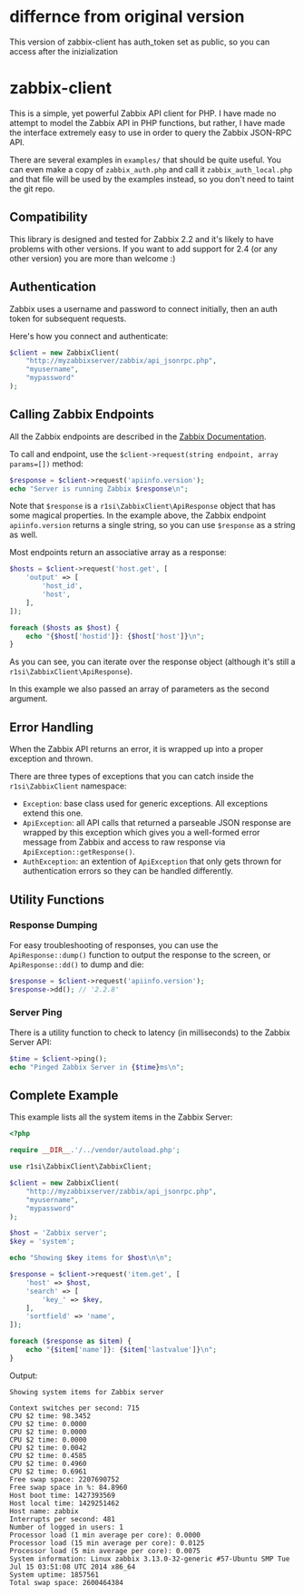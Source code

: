 # differnce from original version
This version of zabbix-client has auth_token set as public, so you can access after the inizialization

# zabbix-client

This is a simple, yet powerful Zabbix API client for PHP.  I have made no attempt to model the Zabbix API in PHP functions, but rather, I have made the interface extremely easy to use in order to query the Zabbix JSON-RPC API.

There are several examples in `examples/` that should be quite useful.  You can even make a copy of `zabbix_auth.php` and call it `zabbix_auth_local.php` and that file will be used by the examples instead, so you don't need to taint the git repo.

## Compatibility
This library is designed and tested for Zabbix 2.2 and it's likely to have problems with other versions.  If you want to add support for 2.4 (or any other version) you are more than welcome :)

## Authentication
Zabbix uses a username and password to connect initially, then an auth token for subsequent requests.

Here's how you connect and authenticate:

```php
$client = new ZabbixClient(
    "http://myzabbixserver/zabbix/api_jsonrpc.php",
    "myusername",
    "mypassword"
);
```

## Calling Zabbix Endpoints
All the Zabbix endpoints are described in the [Zabbix Documentation](https://www.zabbix.com/documentation/2.2/manual/api).

To call and endpoint, use the `$client->request(string endpoint, array params=[])` method:

```php
$response = $client->request('apiinfo.version');
echo "Server is running Zabbix $response\n";
```

Note that `$response` is a `r1si\ZabbixClient\ApiResponse` object that has some magical properties.  In the example above, the Zabbix endpoint `apiinfo.version` returns a single string, so you can use `$response` as a string as well.

Most endpoints return an associative array as a response:

```php
$hosts = $client->request('host.get', [
    'output' => [
        'host_id',
        'host',
    ],
]);

foreach ($hosts as $host) {
    echo "{$host['hostid']}: {$host['host']}\n";
}
```

As you can see, you can iterate over the response object (although it's still a `r1si\ZabbixClient\ApiResponse`).

In this example we also passed an array of parameters as the second argument.

## Error Handling
When the Zabbix API returns an error, it is wrapped up into a proper exception and thrown.

There are three types of exceptions that you can catch inside the `r1si\ZabbixClient` namespace:
 - `Exception`: base class used for generic exceptions.  All exceptions extend this one.
 - `ApiException`: all API calls that returned a parseable JSON response are wrapped by this exception which gives you a well-formed error message from Zabbix and access to raw response via `ApiException::getResponse()`.
 - `AuthException`: an extention of `ApiException` that only gets thrown for authentication errors so they can be handled differently.


## Utility Functions

### Response Dumping
For easy troubleshooting of responses, you can use the `ApiResponse::dump()` function to output the response to the screen, or `ApiResponse::dd()` to dump and die:

```php
$response = $client->request('apiinfo.version');
$response->dd(); // '2.2.8'
```

### Server Ping
There is a utility function to check to latency (in milliseconds) to the Zabbix Server API:

```php
$time = $client->ping();
echo "Pinged Zabbix Server in {$time}ms\n";
```

## Complete Example
This example lists all the system items in the Zabbix Server:

```php
<?php

require __DIR__.'/../vendor/autoload.php';

use r1si\ZabbixClient\ZabbixClient;

$client = new ZabbixClient(
    "http://myzabbixserver/zabbix/api_jsonrpc.php",
    "myusername",
    "mypassword"
);

$host = 'Zabbix server';
$key = 'system';

echo "Showing $key items for $host\n\n";

$response = $client->request('item.get', [
    'host' => $host,
    'search' => [
        'key_' => $key,
    ],
    'sortfield' => 'name',
]);

foreach ($response as $item) {
    echo "{$item['name']}: {$item['lastvalue']}\n";
}

```

Output:

```
Showing system items for Zabbix server

Context switches per second: 715
CPU $2 time: 98.3452
CPU $2 time: 0.0000
CPU $2 time: 0.0000
CPU $2 time: 0.0000
CPU $2 time: 0.0042
CPU $2 time: 0.4585
CPU $2 time: 0.4960
CPU $2 time: 0.6961
Free swap space: 2207690752
Free swap space in %: 84.8960
Host boot time: 1427393569
Host local time: 1429251462
Host name: zabbix
Interrupts per second: 481
Number of logged in users: 1
Processor load (1 min average per core): 0.0000
Processor load (15 min average per core): 0.0125
Processor load (5 min average per core): 0.0075
System information: Linux zabbix 3.13.0-32-generic #57-Ubuntu SMP Tue Jul 15 03:51:08 UTC 2014 x86_64
System uptime: 1857561
Total swap space: 2600464384
```
